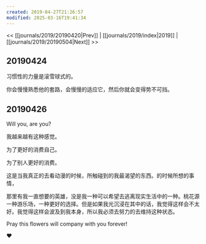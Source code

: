 ```yaml
---
created: 2019-04-27T21:26:57
modified: 2025-03-16T19:41:34
---
```


<< [[journals/2019/20190420|Prev]] | [[journals/2019/index|2019]] | [[journals/2019/20190504|Next]] >>

## 20190424

习惯性的力量是滚雪球式的。

你会慢慢熟悉他的套路，会慢慢的适应它，然后你就会变得势不可挡。

## 20190426

Will you, are you?

我越来越有这种感觉。

为了更好的消费自己。

为了别人更好的消费。

这是当我真正的去看动漫的时候，所触碰到的我最渴望的东西。的时候所想的事情，

那里有我一直想要的英雄，没是我一种可以希望去逃离现实生活中的一种。桃花源一种游乐场，一种更好的选择。但是如果我光沉浸在其中的话，我觉得这样会不太好。我觉得这样会波及到我本身，所以我必须去努力的去维持这种状态。

Pray this flowers will company with you forever!

❤

